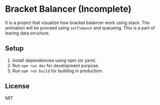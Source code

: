 # Bracket Balancer (Incomplete)

It is a project that visualize how bracket balancer work using stack. The animation will be proceed using
`setTimeout` and queueing. This is a part of learing data structure.


## Setup
1. Install dependencies using npm (or yarn).
2. Run `npm run dev` for development purpose.
3. Run `npm run build` for building in production.


## License
MIT
